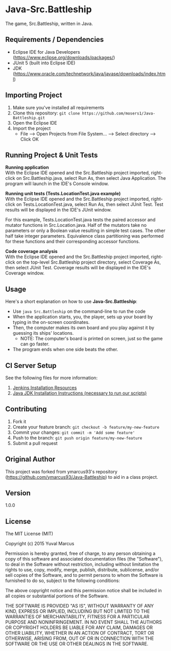 # Java-Src.Battleship

The game, Src.Battleship, written in Java.

## Requirements / Dependencies

* Eclipse IDE for Java Developers (https://www.eclipse.org/downloads/packages/)
* JUnit 5 (built into Eclipse IDE)
* JDK (https://www.oracle.com/technetwork/java/javase/downloads/index.html)

## Importing Project

1. Make sure you've installed all requirements
2. Clone this repository:
  `git clone https://github.com/mosers1/Java-Battleship.git`
3. Open the Eclipse IDE
4. Import the project
    * File --> Open Projects from File System... --> Select directory --> Click OK

## Running Project & Unit Tests

**Running application**\
With the Eclipse IDE opened and the Src.Battleship project imported, right-click on Src.Battleship.java,
select Run As, then select Java Application. The program will launch in the IDE's Console window.

**Running unit tests (Tests.LocationTest.java example)**\
With the Eclipse IDE opened and the Src.Battleship project imported, right-click on Tests.LocationTest.java,
select Run As, then select JUnit Test. Test results will be displayed in the IDE's JUnit window.

For this example, Tests.LocationTest.java tests the paired accessor and mutator functions in Src.Location.java. Half of the mutators take no parameters or only a Boolean value resulting in simple test cases. The other half take integer parameters. Equivalence class partitioning was performed for these functions and their corresponding accessor functions.

**Code coverage analysis**\
With the Eclipse IDE opened and the Src.Battleship project imported, right-click on the top-level
Src.Battleship project directory, select Coverage As, then select JUnit Test. Coverage results
will be displayed in the IDE's Coverage window.

## Usage

Here's a short explanation on how to use **Java-Src.Battleship**:

* Use `java Src.Battleship` on the command-line to run the code
* When the application starts, you, the player, sets up your board by typing in the on-screen coordinates.
* Then, the computer makes its own board and you play against it by guessing its ships' locations.
	* NOTE: The computer's board is printed on screen, just so the game can go faster.
* The program ends when one side beats the other.

## CI Server Setup

See the following files for more information:
1. [Jenkins Installation Resources](https://github.com/mosers1/Java-Battleship/blob/master/docs/InstallingJenkins.txt)
2. [Java JDK Installation Instructions (necessary to run our scripts)](https://github.com/mosers1/Java-Battleship/blob/master/scripts/README.txt)

## Contributing

1. Fork it
2. Create your feature branch: `git checkout -b feature/my-new-feature`
3. Commit your changes: `git commit -m 'Add some feature'`
4. Push to the branch: `git push origin feature/my-new-feature`
5. Submit a pull request

## Original Author

This project was forked from ymarcus93's repository (https://github.com/ymarcus93/Java-Battleship)
to aid in a class project.

## Version

1.0.0

## License

The MIT License (MIT)

Copyright (c) 2015 Yuval Marcus

Permission is hereby granted, free of charge, to any person obtaining a copy
of this software and associated documentation files (the "Software"), to deal
in the Software without restriction, including without limitation the rights
to use, copy, modify, merge, publish, distribute, sublicense, and/or sell
copies of the Software, and to permit persons to whom the Software is
furnished to do so, subject to the following conditions:

The above copyright notice and this permission notice shall be included in all
copies or substantial portions of the Software.

THE SOFTWARE IS PROVIDED "AS IS", WITHOUT WARRANTY OF ANY KIND, EXPRESS OR
IMPLIED, INCLUDING BUT NOT LIMITED TO THE WARRANTIES OF MERCHANTABILITY,
FITNESS FOR A PARTICULAR PURPOSE AND NONINFRINGEMENT. IN NO EVENT SHALL THE
AUTHORS OR COPYRIGHT HOLDERS BE LIABLE FOR ANY CLAIM, DAMAGES OR OTHER
LIABILITY, WHETHER IN AN ACTION OF CONTRACT, TORT OR OTHERWISE, ARISING FROM,
OUT OF OR IN CONNECTION WITH THE SOFTWARE OR THE USE OR OTHER DEALINGS IN THE
SOFTWARE.
